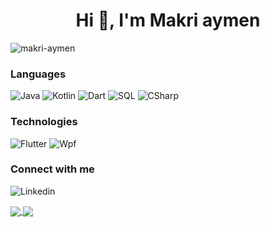  <h1 align="center">Hi 👋, I'm Makri aymen</h1>

<p align="left"> <img src="https://komarev.com/ghpvc/?username=makri-aymen&label=Profile%20views&color=0e75b6&style=flat" alt="makri-aymen" /> </p>

### Languages
![Java](https://img.shields.io/badge/-Java-000?&logo=Java&logoColor=007396)
![Kotlin](https://img.shields.io/badge/-Kotlin-000?&logo=Kotlin&logoColor=007396)
![Dart](https://img.shields.io/badge/-Dart-000?&logo=Dart&logoColor=007396)
![SQL](https://img.shields.io/badge/-SQL-000?&logo=MySQL) 
![CSharp](https://img.shields.io/badge/-CSharp-000?&logo=CSharp)


### Technologies
![Flutter](https://img.shields.io/badge/-Flutter-000?&logo=Flutter)
![Wpf](https://img.shields.io/badge/-Wpf-000?&logo=Wpf) 


### Connect with me
![Linkedin](https://www.linkedin.com/in/makri-aymen/?&logo=Linkedin)



<a href="https://github-readme-stats.vercel.app/api?username=makri-aymen&count_private=true&show_icons=true&theme=chartreuse-dark">
  <img align="center" src="https://github-readme-stats.vercel.app/api?username=makri-aymen&bg_color=30,e96443,904e95&title_color=fff&text_color=fff" />
</a>
<a href="https://github.com/makri-aymen">
  <img align="center" src="https://github-readme-stats.vercel.app/api/top-langs/?username=makri-aymen&bg_color=30,e96443,904e95&title_color=fff&text_color=fff" />
</a>